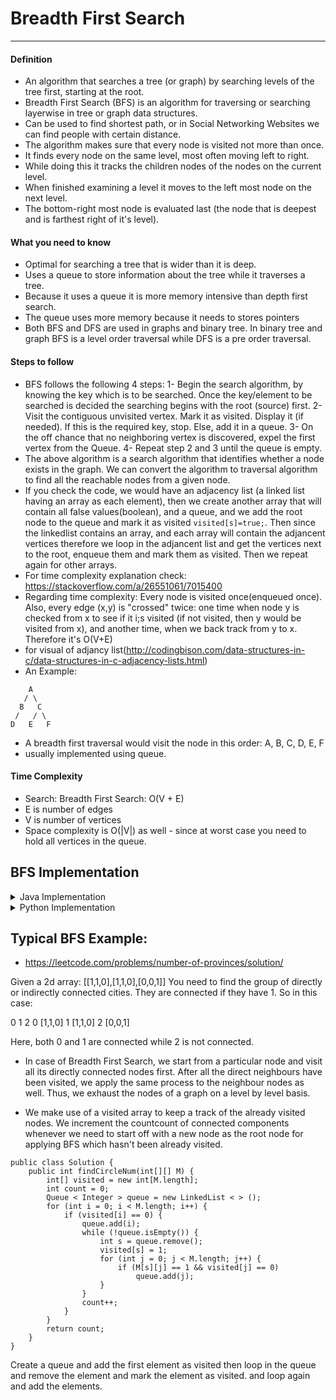 # Breadth First Search
----
#### Definition
- An algorithm that searches a tree (or graph) by searching levels of the tree first, starting at the root.
- Breadth First Search (BFS) is an algorithm for traversing or searching layerwise in tree or graph data structures.
- Can be used to find shortest path, or in Social Networking Websites we can find people with certain distance.
- The algorithm makes sure that every node is visited not more than once.
- It finds every node on the same level, most often moving left to right.
- While doing this it tracks the children nodes of the nodes on the current level.
- When finished examining a level it moves to the left most node on the next level.
- The bottom-right most node is evaluated last (the node that is deepest and is farthest right of it's level).
#### What you need to know
- Optimal for searching a tree that is wider than it is deep.
- Uses a queue to store information about the tree while it traverses a tree.
- Because it uses a queue it is more memory intensive than depth first search.
- The queue uses more memory because it needs to stores pointers
- Both BFS and DFS are used in graphs and binary tree. In binary tree and graph BFS is a level order traversal while DFS is a pre order traversal.
#### Steps to follow
- BFS follows the following 4 steps:
    1-  Begin the search algorithm, by knowing the key which is to be searched. Once the key/element to be searched is decided the searching begins with the root (source) first.
    2- Visit the contiguous unvisited vertex. Mark it as visited. Display it (if needed). If this is the required key, stop. Else, add it in a queue.
    3- On the off chance that no neighboring vertex is discovered, expel the first vertex from the Queue.
    4- Repeat step 2 and 3 until the queue is empty.
- The above algorithm is a search algorithm that identifies whether a node exists in the graph. We can convert the algorithm to traversal algorithm to find all the reachable nodes from a given node.
- If you check the code, we would have an adjacency list (a linked list having an array as each element), then we create another array that will contain all false values(boolean), and a queue, and we add the root node to the queue and mark it as visited `visited[s]=true;`. Then since the linkedlist contains an array, and each array will contain the adjancent vertices therefore we loop in the adjancent list and get the vertices next to the root, enqueue them and mark them as visited. Then we repeat again for other arrays.
- For time complexity explanation check: https://stackoverflow.com/a/26551061/7015400
- Regarding time complexity: Every node is visited once(enqueued once). Also, every edge (x,y) is "crossed" twice: one time when node y is checked from x to see if it i;s visited (if not visited, then y would be visited from x), and another time, when we back track from y to x. Therefore it's O(V+E)
- for visual of adjancy list(http://codingbison.com/data-structures-in-c/data-structures-in-c-adjacency-lists.html)
- An Example:
```
    A
   / \
  B   C
 /   / \
D   E   F
```
- A breadth first traversal would visit the node in this order: A, B, C, D, E, F
- usually implemented using queue.

#### Time Complexity
- Search: Breadth First Search: O(V + E)
- E is number of edges
- V is number of vertices
- Space complexity is O(|V|) as well - since at worst case you need to hold all vertices in the queue.


## BFS Implementation

<details>
<summary>
Java Implementation
</summary>

```java
package tests;

import java.io.*;
import java.util.Iterator;
import java.util.LinkedList;
import java.util.Scanner; 
  
////BFS Implementation In Java
//https://www.interviewbit.com/tutorial/breadth-first-search/#breadth-first-search
// This class represents a directed graph using adjacency list 
// representation 
class Graph 
{ 
    private int V;   // No. of vertices 
    private LinkedList<Integer> adj[]; //Adjacency Lists 
  
    // Constructor 
    Graph(int v) 
    { 
        V = v; 
        adj = new LinkedList[v]; 
        for (int i=0; i<v; ++i) 
            adj[i] = new LinkedList(); 
    } 
  
    // Function which adds an edge from v -> w 
    void addEdge(int v,int w) 
    { 
        adj[v].add(w); 
    } 
  
    // Function which prints BFS traversal from a given source 's' 
    void BFS(int s) 
    { 
        // mark all vertices as false, (i.e. they are not visited yet)
        boolean visited[] = new boolean[V]; 
  
        // Create a new queue for BFS
        LinkedList<Integer> queue = new LinkedList<Integer>(); 
  
        // Mark the current node as visited and enqueue it 
        visited[s]=true; 
        queue.add(s); 
  
        while (queue.size() > 0) 
        { 
            // pop a vertex from queue and print it 
            s = queue.poll(); 
            System.out.print(s+" "); 
  
            //Traverse all the adjacent vertices of current vertex,
            //check if they are not visited yet, mark them visited and push them into the queue.
            Iterator<Integer> it = adj[s].listIterator(); 
            while (it.hasNext() == true) 
            { 
                int n = it.next(); 
                if (!visited[n]) 
                { 
                    visited[n] = true; 
                    queue.add(n); 
                } 
            } 
        } 
    } 
  

} 

class Main {
        // Driver method to Create and Traverse Graph
    public static void main(String args[]) 
    { 
        Scanner sc = new Scanner(System.in);
        System.out.println("Enter Number of vertices");
        int vertices = sc.nextInt();
        
        Graph g = new Graph(vertices);
        
        System.out.println("Enter Number of edges");
        int edges = sc.nextInt();
        int i;
        
        int source, destination;
        System.out.println("Enter Source <space> Destination (0-indexing)");
        
        for(i = 0; i < edges; i++){
            source = sc.nextInt();
            destination = sc.nextInt();
            if(source >= vertices || destination >= vertices){
                System.out.println("Invalid Edge");
                i--;
            }
            
            g.addEdge(source, destination);
        }
        
        System.out.println("Enter starting vertex");
        int start = sc.nextInt();
        
        System.out.println("Following is Breadth First Traversal, starting from vertex " + start); 
  
        g.BFS(start); 
    } 
}
```

</details>

<details>
<summary>
Python Implementation
</summary>

```python
from collections import deque

# BFS from given source s
def bfs(adj, s, visited):
  
    # Create a queue for BFS
    q = deque()

    # Mark the source node as visited and enqueue it
    visited[s] = True
    q.append(s)

    # Iterate over the queue
    while q:
      
        # Dequeue a vertex from queue and print it
        curr = q.popleft()
        print(curr, end=" ")

        # Get all adjacent vertices of the dequeued 
        # vertex. If an adjacent has not been visited, 
        # mark it visited and enqueue it
        for x in adj[curr]:
            if not visited[x]:
                visited[x] = True
                q.append(x)

# Function to add an edge to the graph
def add_edge(adj, u, v):
    adj[u].append(v)
    adj[v].append(u)

# Example usage
if __name__ == "__main__":
  
    # Number of vertices in the graph
    V = 5

    # Adjacency list representation of the graph
    adj = [[] for _ in range(V)]

    # Add edges to the graph
    add_edge(adj, 0, 1)
    add_edge(adj, 0, 2)
    add_edge(adj, 1, 3)
    add_edge(adj, 1, 4)
    add_edge(adj, 2, 4)

    # Mark all the vertices as not visited
    visited = [False] * V

    # Perform BFS traversal starting from vertex 0
    print("BFS starting from 0: ")
    bfs(adj, 0, visited)
```
</details>


## Typical BFS Example:

- https://leetcode.com/problems/number-of-provinces/solution/

Given a 2d array: [[1,1,0],[1,1,0],[0,0,1]]
You need to find the group of directly or indirectly connected cities. They are connected if they have 1. So in this case:

  0  1  2
0 [1,1,0]
1 [1,1,0]
2 [0,0,1]

Here, both 0 and 1 are connected while 2 is not connected.

- In case of Breadth First Search, we start from a particular node and visit all its directly connected nodes first. After all the direct neighbours have been visited, we apply the same process to the neighbour nodes as well. Thus, we exhaust the nodes of a graph on a level by level basis.

- We make use of a visited array to keep a track of the already visited nodes. We increment the countcount of connected components whenever we need to start off with a new node as the root node for applying BFS which hasn't been already visited.

```
public class Solution {
    public int findCircleNum(int[][] M) {
        int[] visited = new int[M.length];
        int count = 0;
        Queue < Integer > queue = new LinkedList < > ();
        for (int i = 0; i < M.length; i++) {
            if (visited[i] == 0) {
                queue.add(i);
                while (!queue.isEmpty()) {
                    int s = queue.remove();
                    visited[s] = 1;
                    for (int j = 0; j < M.length; j++) {
                        if (M[s][j] == 1 && visited[j] == 0)
                            queue.add(j);
                    }
                }
                count++;
            }
        }
        return count;
    }
}
```
Create a queue and add the first element as visited then loop in the queue and remove the element and mark the element as visited. and loop again and add the elements.